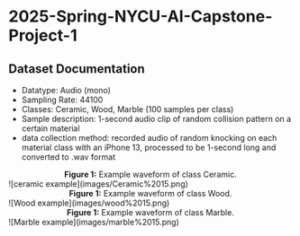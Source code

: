 ﻿# 2025-Spring-NYCU-AI-Capstone-Project-1

## Dataset Documentation
- Datatype: Audio (mono)
- Sampling Rate: 44100
- Classes: Ceramic, Wood, Marble (100 samples per class)
- Sample description: 1-second audio clip of random collision pattern on a certain material
- data collection method: recorded audio of random knocking on each material class with an iPhone 13, processed to be 1-second long and converted to .wav format


<center><strong>Figure 1:</strong> Example waveform of class Ceramic.</center>
![ceramic example](images/Ceramic%2015.png)



<center><strong>Figure 1:</strong> Example waveform of class Wood.</center>
![Wood example](images/wood%2015.png)



<center><strong>Figure 1:</strong> Example waveform of class Marble.</center>
![Marble example](images/marble%2015.png)

